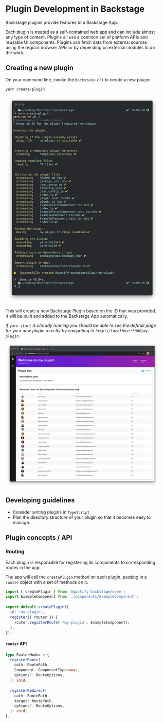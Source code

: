 # Plugin Development in Backstage
Backstage plugins provide features to a Backstage App. 

Each plugin is treated as a self-contained web app and can include almost any type of content. 
Plugins all use a common set of platform APIs and reusable UI components. 
Plugins can fetch data from external sources using the regular browser APIs or by depending on 
external modules to do the work.

## Creating a new plugin
On your command line, invoke the `backstage-cli` to create a new plugin:
```bash
yarn create-plugin
```

![](create-plugin_output.png)

This will create a new Backstage Plugin based on the ID that was provided. It will be built and 
added to the Backstage App automatically.

*If `yarn start` is already running you should be able to see the default page for your new 
plugin directly by navigating to `http://localhost:3000/my-plugin`.*

![](my-plugin_screenshot.png)

## Developing guidelines

- Consider writing plugins in `TypeScript`.
- Plan the directory structure of your plugin so that it becomes easy to manage.

## Plugin concepts / API

### Routing
Each plugin is responsible for registering its components to corresponding routes in the app.

The app will call the `createPlugin` method on each plugin, passing in a `router` object with a set 
of methods on it.

```typescript
import { createPlugin } from '@spotify-backstage/core';
import ExampleComponent from './components/ExampleComponent';

export default createPlugin({
  id: 'my-plugin',
  register({ router }) {
    router.registerRoute('/my-plugin', ExampleComponent);
  },
});
```

#### `router` API
```typescript
type RouterHooks = {
  registerRoute(
    path: RoutePath,
    Component: ComponentType<any>,
    options?: RouteOptions,
  ): void;

  registerRedirect(
    path: RoutePath,
    target: RoutePath,
    options?: RouteOptions,
  ): void;
};
```
